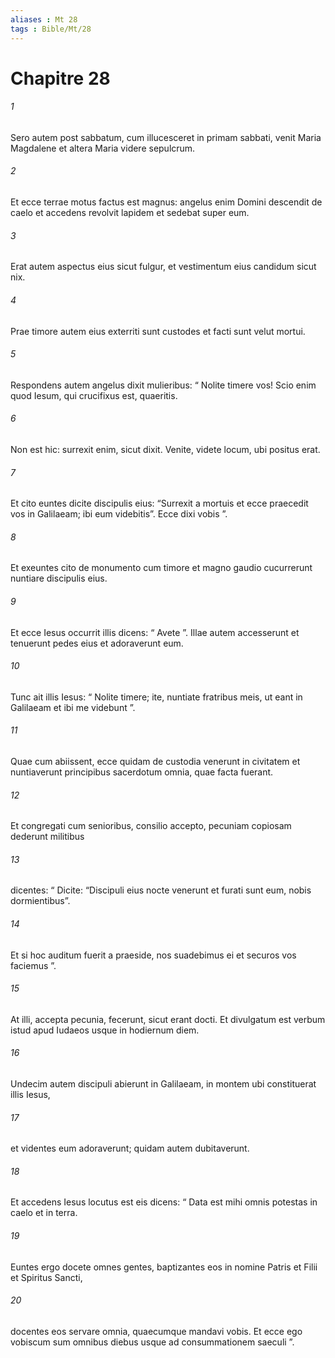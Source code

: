 ```yaml
---
aliases : Mt 28
tags : Bible/Mt/28
---
```


# Chapitre 28

###### 1
Sero autem post sabbatum, cum illucesceret in primam sabbati, venit Maria Magdalene et altera Maria videre sepulcrum. 
###### 2
Et ecce terrae motus factus est magnus: angelus enim Domini descendit de caelo et accedens revolvit lapidem et sedebat super eum. 
###### 3
Erat autem aspectus eius sicut fulgur, et vestimentum eius candidum sicut nix. 
###### 4
Prae timore autem eius exterriti sunt custodes et facti sunt velut mortui. 
###### 5
Respondens autem angelus dixit mulieribus: “ Nolite timere vos! Scio enim quod Iesum, qui crucifixus est, quaeritis. 
###### 6
Non est hic: surrexit enim, sicut dixit. Venite, videte locum, ubi positus erat. 
###### 7
Et cito euntes dicite discipulis eius: “Surrexit a mortuis et ecce praecedit vos in Galilaeam; ibi eum videbitis”. Ecce dixi vobis ”. 
###### 8
Et exeuntes cito de monumento cum timore et magno gaudio cucurrerunt nuntiare discipulis eius.
###### 9
Et ecce Iesus occurrit illis dicens: “ Avete ”. Illae autem accesserunt et tenuerunt pedes eius et adoraverunt eum. 
###### 10
Tunc ait illis Iesus: “ Nolite timere; ite, nuntiate fratribus meis, ut eant in Galilaeam et ibi me videbunt ”.
###### 11
Quae cum abiissent, ecce quidam de custodia venerunt in civitatem et nuntiaverunt principibus sacerdotum omnia, quae facta fuerant. 
###### 12
Et congregati cum senioribus, consilio accepto, pecuniam copiosam dederunt militibus 
###### 13
dicentes: “ Dicite: “Discipuli eius nocte venerunt et furati sunt eum, nobis dormientibus”. 
###### 14
Et si hoc auditum fuerit a praeside, nos suadebimus ei et securos vos faciemus ”. 
###### 15
At illi, accepta pecunia, fecerunt, sicut erant docti. Et divulgatum est verbum istud apud Iudaeos usque in hodiernum diem.
###### 16
Undecim autem discipuli abierunt in Galilaeam, in montem ubi constituerat illis Iesus, 
###### 17
et videntes eum adoraverunt; quidam autem dubitaverunt. 
###### 18
Et accedens Iesus locutus est eis dicens: “ Data est mihi omnis potestas in caelo et in terra. 
###### 19
Euntes ergo docete omnes gentes, baptizantes eos in nomine Patris et Filii et Spiritus Sancti, 
###### 20
docentes eos servare omnia, quaecumque mandavi vobis. Et ecce ego vobiscum sum omnibus diebus usque ad consummationem saeculi ”.
